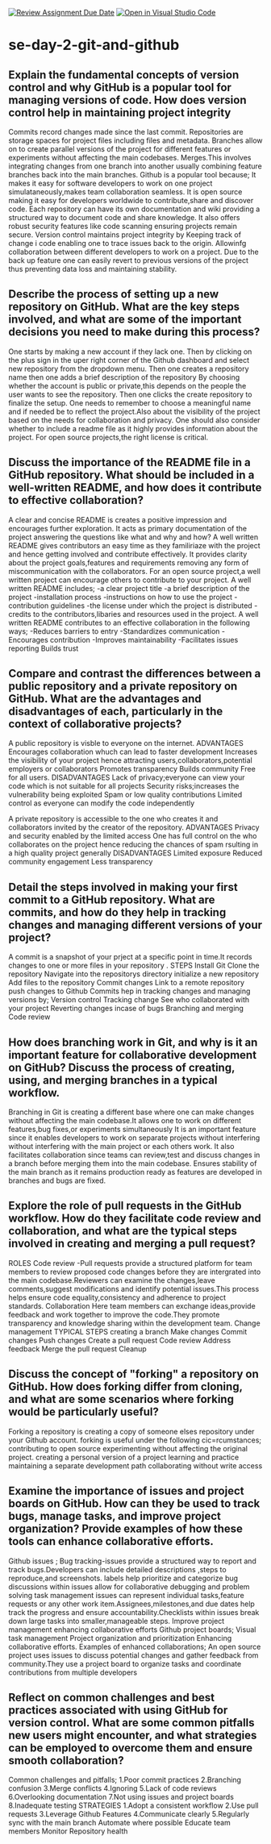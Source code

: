[![Review Assignment Due Date](https://classroom.github.com/assets/deadline-readme-button-22041afd0340ce965d47ae6ef1cefeee28c7c493a6346c4f15d667ab976d596c.svg)](https://classroom.github.com/a/8wgCKhpZ)
[![Open in Visual Studio Code](https://classroom.github.com/assets/open-in-vscode-2e0aaae1b6195c2367325f4f02e2d04e9abb55f0b24a779b69b11b9e10269abc.svg)](https://classroom.github.com/online_ide?assignment_repo_id=18415987&assignment_repo_type=AssignmentRepo)
# se-day-2-git-and-github
## Explain the fundamental concepts of version control and why GitHub is a popular tool for managing versions of code. How does version control help in maintaining project integrity
Commits record changes made since the last commit.
Repositories are storage spaces for project files including files and metadata.
Branches allow on to create parallel versions of the project for different features or experiments without affecting the main codebases.
Merges.This involves integrating changes from one branch into another usually combining feature branches back into the main branches.
Github is a popular tool because;
It makes it easy for software developers to work on one project simulataneously,makes team collaboration seamless.
It is open source making it easy for developers worldwide to contribute,share and discover code.
Each repository can have its own documentation and wiki providing a structured way to document code and share knowledge.
It also offers robust security features like code scanning ensuring projects remain secure.
Version control maintains project integrity by
Keeping track of change i code enabling one to trace issues back to the origin.
Allowinfg collaboration between different developers to work on a project.
Due to the back up feature one can easily revert to previous versions of the project thus preventing data loss and maintaining stability.

## Describe the process of setting up a new repository on GitHub. What are the key steps involved, and what are some of the important decisions you need to make during this process?
One starts by making a new account if they lack one.
Then by clicking on the plus sign in the uper right corner of the Github dashboard and select new repository from the dropdown menu.
Then one creates a repository name then one adds a brief description of the repository
By choosing whether the account is public or private,this depends on the people the user wants to see the repository.
Then one clicks the create repository to finalize the setup.
One needs to remember to choose a meaningful name and if needed be to reflect the project.Also about the visibility of the project based on the needs for collaboration and privacy.
One should also consider whether to include a readme file as it highly provides information about the project.
For open source projects,the right license is critical.

## Discuss the importance of the README file in a GitHub repository. What should be included in a well-written README, and how does it contribute to effective collaboration?
A clear and concise README is creates a positive impression and encourages further exploration.
It acts as primary documentation of the project answering the questions like what and why and how?
A well written README gives contributors an easy time as they familiriaze with the project and hence getting involved and contribute effectively.
It provides clarity about the project goals,features and requirements removing any form of miscommunication with the collaborators.
For an open source project,a well written project can encourage others to contribute to your project.
A well written README includes;
-a clear project title
-a brief description of the project
-installation process
-instructions on how to use the project
-contribution guidelines
-the license under which the project is distributed
-credits to the contributors,libaries and resources used in the project.
A well written README contributes to an effective collaboration in the following ways; 
-Reduces barriers to entry
-Standardizes communication
-Encourages contribution
-Improves  maintainability
-Facilitates issues reporting 
Builds trust

## Compare and contrast the differences between a public repository and a private repository on GitHub. What are the advantages and disadvantages of each, particularly in the context of collaborative projects?
A public repository is visble to everyone on the internet.
ADVANTAGES
Encourages collaboration whuch can lead to faster development
Increases the visibility of your project hence attracting users,collaborators,potential employers or collaborators 
Promotes transparency
Builds community
Free for all users.
DISADVANTAGES
Lack of privacy;everyone can view your code which is not suitable for all projects
Security risks;increases the vulnerability being exploited 
Spam or low quality contributions
Limited control as everyone can modify the code independently

A private repository is accessible to the one who creates it and collaborators invited by the creator of the repository.
ADVANTAGES 
Privacy and security enabled by the limited access
One has full control on the who collaborates on the project hence reducing the chances of spam rsulting in a high quality project generally
DISADVANTAGES
Limited exposure 
Reduced community engagement
Less transparency
## Detail the steps involved in making your first commit to a GitHub repository. What are commits, and how do they help in tracking changes and managing different versions of your project?
A commit is a snapshot of your prject at a specific point in time.It records changes to one or more files in your repository .
STEPS
Install Git
Clone the repository
Navigate into the repositorys directory
initialize a new repository 
Add files to the repository
Commit changes
Link to a remote repository
push changes to Github
Commits hep in tracking changes and managing versions by;
Version control
Tracking change
See who collaborated with your project
Reverting changes incase of bugs
Branching and merging
Code review

## How does branching work in Git, and why is it an important feature for collaborative development on GitHub? Discuss the process of creating, using, and merging branches in a typical workflow.
 Branching in Git is creating a different base where one can make changes without affecting the main codebase.It allows one to work on different features,bug fixes,or experiments simultaneously
 It is an important feature since it enables developers to work on separate projects without interfering without interfering with the main project or each others work.
 It also facilitates collaboration since teams can review,test and discuss changes in a branch before merging them into the main codebase.
 Ensures stability of the main branch as it remains production ready as features are developed in branches and bugs are fixed.
## Explore the role of pull requests in the GitHub workflow. How do they facilitate code review and collaboration, and what are the typical steps involved in creating and merging a pull request?
ROLES
Code review -Pull requests provide a structured platform for team members to review proposed code changes before they are intergrated into the main codebase.Reviewers can examine the changes,leave comments,suggest modifications and identify potential issues.This process helps ensure code equality,consistency and adherence to project standards.
Collaboration
Here team members can exchange ideas,provide feedback and work together to improve the code.They promote transparency and knowledge sharing within the development team.
Change management
TYPICAL STEPS
creating a branch
Make changes
Commit changes
Push changes
Create a pull request
Code review 
Address feedback
Merge the pull request
Cleanup
## Discuss the concept of "forking" a repository on GitHub. How does forking differ from cloning, and what are some scenarios where forking would be particularly useful?
Forking a repository is creating a copy of someone elses repository under your Github account.
forking is useful under the following cic=rcumstances;
contributing to open source 
experimenting without affecting the original project.
creating a personal version of a project 
learning and practice
maintaining a separate development path
collaborating without write access

## Examine the importance of issues and project boards on GitHub. How can they be used to track bugs, manage tasks, and improve project organization? Provide examples of how these tools can enhance collaborative efforts.
Github issues ;
Bug tracking-issues provide a structured way to report and track bugs.Developers can include detailed descriptions ,steps to reproduce,and screenshots.
labels help prioritize and categorize bug
discussions within issues allow for collaborative debugging and problem solving 
task management issues can represent individual tasks,feature requests or any other work item.Assignees,milestones,and due dates help track the progress and ensure accountability.Checklists within issues break down large tasks into smaller,manageable steps.
Improve project management
enhancing collaborative efforts
Github project boards;
Visual task management
Project organization and prioritization
Enhancing collaborative efforts.
Examples of enhanced collaborations;
An open source project uses issues to discuss potential changes and gather feedback from community.They use a project board to organize tasks and coordinate contributions from multiple developers
## Reflect on common challenges and best practices associated with using GitHub for version control. What are some common pitfalls new users might encounter, and what strategies can be employed to overcome them and ensure smooth collaboration?
Common challenges and pitfalls;
1.Poor commit practices
2.Branching confusion
3.Merge conflicts
4.Ignoring
5.Lack of code reviews 
6.Overlooking documentation
7.Not using issues and project boards
8.Inadequate testing
STRATEGIES
1.Adopt a consistent workflow
2.Use pull requests
3.Leverage Github Features
4.Communicate clearly
5.Regularly sync with the main branch
Automate where possible
Educate team members
Monitor Repository health

